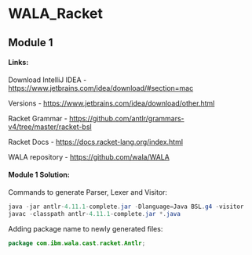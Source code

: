 # WALA_Racket

## Module 1

#### Links:

Download IntelliJ IDEA - https://www.jetbrains.com/idea/download/#section=mac

Versions - https://www.jetbrains.com/idea/download/other.html

Racket Grammar - https://github.com/antlr/grammars-v4/tree/master/racket-bsl

Racket Docs - https://docs.racket-lang.org/index.html

WALA repository - https://github.com/wala/WALA


#### Module 1 Solution:

Commands to generate Parser, Lexer and Visitor:

```java
java -jar antlr-4.11.1-complete.jar -Dlanguage=Java BSL.g4 -visitor
javac -classpath antlr-4.11.1-complete.jar *.java
```

Adding package name to newly generated files:

```java
package com.ibm.wala.cast.racket.Antlr;
```
